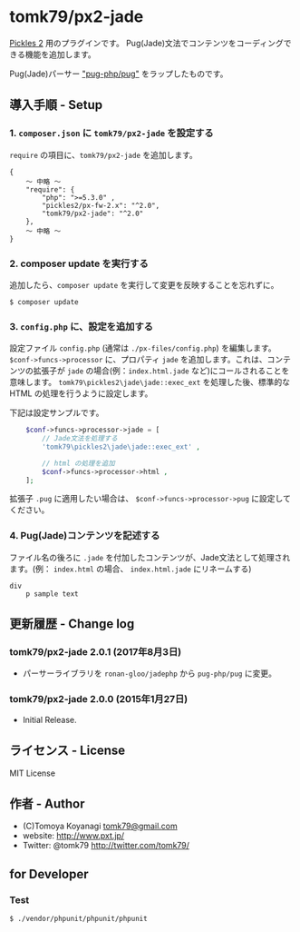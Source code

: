 tomk79/px2-jade
======================

[Pickles 2](http://pickles2.pxt.jp/) 用のプラグインです。
Pug(Jade)文法でコンテンツをコーディングできる機能を追加します。

Pug(Jade)パーサー ["pug-php/pug"](https://github.com/pug-php/pug) をラップしたものです。


## 導入手順 - Setup

### 1. `composer.json` に `tomk79/px2-jade` を設定する

`require` の項目に、`tomk79/px2-jade` を追加します。

```
{
	〜 中略 〜
    "require": {
        "php": ">=5.3.0" ,
        "pickles2/px-fw-2.x": "^2.0",
        "tomk79/px2-jade": "^2.0"
    },
	〜 中略 〜
}
```


### 2. composer update を実行する

追加したら、`composer update` を実行して変更を反映することを忘れずに。

```
$ composer update
```


### 3. `config.php` に、設定を追加する

設定ファイル `config.php` (通常は `./px-files/config.php`) を編集します。
`$conf->funcs->processor` に、プロパティ `jade` を追加します。これは、コンテンツの拡張子が `jade` の場合(例：`index.html.jade` など)にコールされることを意味します。
`tomk79\pickles2\jade\jade::exec_ext` を処理した後、標準的な HTML の処理を行うように設定します。

下記は設定サンプルです。

```php
	$conf->funcs->processor->jade = [
		// Jade文法を処理する
		'tomk79\pickles2\jade\jade::exec_ext' ,

		// html の処理を追加
		$conf->funcs->processor->html ,
	];
```

拡張子 `.pug` に適用したい場合は、 `$conf->funcs->processor->pug` に設定してください。

### 4. Pug(Jade)コンテンツを記述する

ファイル名の後ろに `.jade` を付加したコンテンツが、Jade文法として処理されます。(例： `index.html` の場合、 `index.html.jade` にリネームする)

```jade
div
	p sample text
```


## 更新履歴 - Change log

### tomk79/px2-jade 2.0.1 (2017年8月3日)

- パーサーライブラリを `ronan-gloo/jadephp` から `pug-php/pug` に変更。

### tomk79/px2-jade 2.0.0 (2015年1月27日)

- Initial Release.


## ライセンス - License

MIT License


## 作者 - Author

- (C)Tomoya Koyanagi <tomk79@gmail.com>
- website: <http://www.pxt.jp/>
- Twitter: @tomk79 <http://twitter.com/tomk79/>


## for Developer

### Test

```
$ ./vendor/phpunit/phpunit/phpunit
```
